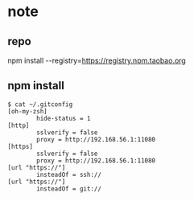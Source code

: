 # note

## repo
npm install --registry=https://registry.npm.taobao.org

## npm install
```shell script
$ cat ~/.gitconfig
[oh-my-zsh]
        hide-status = 1
[http]
        sslverify = false
        proxy = http://192.168.56.1:11080
[https]
        sslverify = false
        proxy = http://192.168.56.1:11080
[url "https://"]
        insteadOf = ssh://
[url "https://"]
        insteadOf = git://

```
